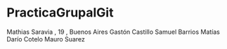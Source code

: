 # PracticaGrupalGit
Mathias Saravia , 19 , Buenos Aires
Gastón Castillo
Samuel Barrios
Matías Darío Cotelo
Mauro Suarez 
